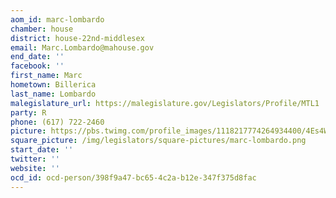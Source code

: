 ```yaml
---
aom_id: marc-lombardo
chamber: house
district: house-22nd-middlesex
email: Marc.Lombardo@mahouse.gov
end_date: ''
facebook: ''
first_name: Marc
hometown: Billerica
last_name: Lombardo
malegislature_url: https://malegislature.gov/Legislators/Profile/MTL1
party: R
phone: (617) 722-2460
picture: https://pbs.twimg.com/profile_images/1118217774264934400/4Es4Wp75_400x400.png
square_picture: /img/legislators/square-pictures/marc-lombardo.png
start_date: ''
twitter: ''
website: ''
ocd_id: ocd-person/398f9a47-bc65-4c2a-b12e-347f375d8fac
---
```

